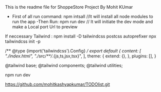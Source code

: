 This is the readme file for ShoppeStore Project By Mohit KUmar

- First of all run command: npm intsall 			//It will install all node modules to run the app
-Then Run:  npm run dev						// It will initiate the dev mode and make a Local port Url to preview



If neccessary Tailwind :
npm install -D tailwindcss postcss autoprefixer
npx tailwindcss init -p


/** @type {import('tailwindcss').Config} */
export default {
  content: [
    "./index.html",
    "./src/**/*.{js,ts,jsx,tsx}",
  ],
  theme: {
    extend: {},
  },
  plugins: [],
}



@tailwind base;
@tailwind components;
@tailwind utilities;

npm run dev


https://github.com/mohitkashyapkumar/TODOlist.git
